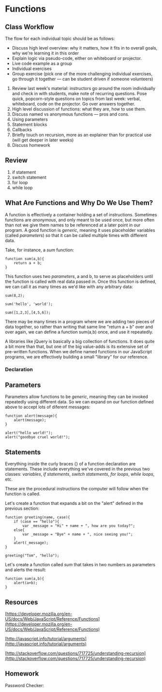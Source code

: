 # Functions

## Class Workflow

The flow for each individual topic should be as follows:
- Discuss high level overview: why it matters, how it fits in to overall goals, why we're learning it in this order
- Explain logic via pseudo-code, either on whiteboard or projector.
- Live code example as a group
- Individual exercises
- Group exercise (pick one of the more challenging individual exercises, go through it together — can be student driven if someone volunteers)

1. Review last week's material: instructors go around the room individually and check in with students, make note of recurring questions. Pose quick, popcorn-style questions on topics from last week: verbal, whiteboard, code on the projector. Go over answers together.
2. High level discussion of functions: what they are, how to use them.
3. Discuss named vs anonymous functions — pros and cons.
4. Using parameters
5. Statement blocks
6. Callbacks
7. Briefly touch on recursion, more as an explainer than for practical use (will get deeper in later weeks)
8. Discuss homework


## Review

1. if statement
2. switch statement
3. for loop
4. while loop


## What Are Functions and Why Do We Use Them?

A function is effectively a container holding a set of instructions. Sometimes functions are _anonymous_, and only meant to be used once, but more often than not we give them names to be referenced at a later point in our program. A good function is _generic_, meaning it uses placeholder variables (called _parameters_) so that it can be called multiple times with different data.

Take, for instance, a _sum_ function:

	function sum(a,b){
    	return a + b;
    }

This function uses two _parameters_, a and b, to serve as placeholders until the function is called with real data passed in. Once this function is defined, we can call it as many times as we'd like with any arbitrary data:

	sum(8,2);
    
    sum('hello', 'world');
    
    sum([1,2,3],[4,5,6]);
    
There may be many times in a program where we are adding two pieces of data together, so rather than writing that same line "return a + b" over and over again, we can define a function sum(a,b) once, and use it repeatedly.

A libraries like jQuery is basically a big collection of functions. It does quite a bit more than that, but one of the big value-adds is its extensive set of pre-written functions. When we define named functions in our JavaScript programs, we are effectively building a small "library" for our reference. 

### Declaration



## Parameters

Parameters allow functions to be _generic_, meaning they can be invoked repeatedly using different data. So we can expand on our function defined above to accept lots of diferent messages:

	function alert(message){
    	alert(message);
    }
    
    alert("hello world!");
    alert("goodbye cruel world!");

## Statements

Everything inside the curly braces {} of a function declaration are statements. These include everything we've covered in the previous two classes: _variables_, _if statements_, _switch statements_, _for loops_, _while loops_, etc.

These are the procedural instructions the computer will follow when the function is called.

Let's create a function that expands a bit on the "alert" defined in the previous section:

	function greeting(name, case){
    	if (case == "hello"){
        	var _message = "Hi" + name + ", how are you today?";
        else{
        	var _message = "Bye" + name + ", nice seeing you!";
        }
        alert(_message);
    }
    
    greeting("Tom", "hello");
    
Let's create a function called _sum_ that takes in two numbers as parameters and alerts the result:

	function sum(a,b){
    	alert(a+b);
   	}


## Resources

[https://developer.mozilla.org/en-US/docs/Web/JavaScript/Reference/Functions](https://developer.mozilla.org/en-US/docs/Web/JavaScript/Reference/Functions)

[http://javascript.info/tutorial/arguments](http://javascript.info/tutorial/arguments)

[http://stackoverflow.com/questions/717725/understanding-recursion](http://stackoverflow.com/questions/717725/understanding-recursion)

## Homework

Password Checker:


